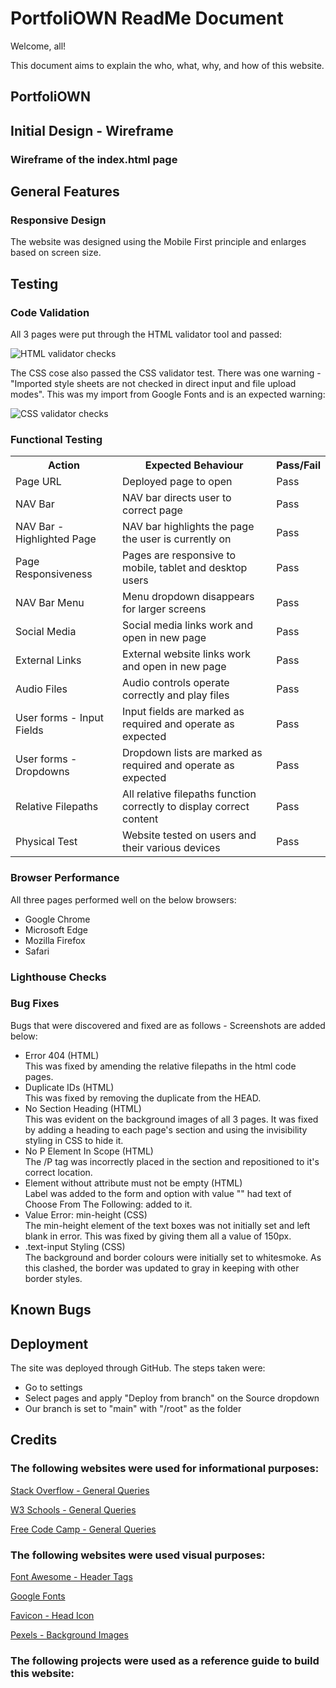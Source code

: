 # PortfoliOWN ReadMe Document

Welcome, all!  

This document aims to explain the who, what, why, and how of this website.


## PortfoliOWN



## Initial Design - Wireframe


### Wireframe of the index.html page


## General Features

### Responsive Design
The website was designed using the Mobile First principle and enlarges based on screen size.


## Testing
### Code Validation
All 3 pages were put through the HTML validator tool and passed:

![HTML validator checks](readme-images/HTML%20Check%20After.JPG)

The CSS cose also passed the CSS validator test.  There was one warning - "Imported style sheets are not checked in direct input and file upload modes".  This was my import from Google Fonts and is an expected warning:

![CSS validator checks](readme-images/CSS%20code%20validation%20-%20After.JPG)

### Functional Testing
<table>
    <tr>
        <th>Action</th>
        <th>Expected Behaviour</th>
        <th>Pass/Fail</th>
    </tr>
    <tr>
        <td>Page URL</td>
        <td>Deployed page to open</td>
        <td>Pass</td>
    </tr>
    <tr>
        <td>NAV Bar</td>
        <td>NAV bar directs user to correct page</td>
        <td>Pass</td>
    </tr>
    <tr>
        <td>NAV Bar - Highlighted Page</td>
        <td>NAV bar highlights the page the user is currently on</td>
        <td>Pass</td>
    </tr>
    <tr>
        <td>Page Responsiveness</td>
        <td>Pages are responsive to mobile, tablet and desktop users</td>
        <td>Pass</td>
    </tr>
    <tr>
        <td>NAV Bar Menu</td>
        <td>Menu dropdown disappears for larger screens</td>
        <td>Pass</td>
    </tr>
    <tr>
        <td>Social Media</td>
        <td>Social media links work and open in new page</td>
        <td>Pass</td>
    </tr>
    <tr>
        <td>External Links</td>
        <td>External website links work and open in new page</td>
        <td>Pass</td>
    </tr>
    <tr>
        <td>Audio Files</td>
        <td>Audio controls operate correctly and play files</td>
        <td>Pass</td>
    </tr>
    <tr>
        <td>User forms - Input Fields</td>
        <td>Input fields are marked as required and operate as expected</td>
        <td>Pass</td>
    </tr>
    <tr>
        <td>User forms - Dropdowns</td>
        <td>Dropdown lists are marked as required and operate as expected</td>
        <td>Pass</td>
    </tr>
    <tr>
        <td>Relative Filepaths</td>
        <td>All relative filepaths function correctly to display correct content</td>
        <td>Pass</td>
    </tr>
    <tr>
        <td>Physical Test</td>
        <td>Website tested on users and their various devices</td>
        <td>Pass</td>
    </tr>
</table>

### Browser Performance
All three pages performed well on the below browsers:
<ul>
    <li>Google Chrome</li>
    <li>Microsoft Edge</li>
    <li>Mozilla Firefox</li>    
    <li>Safari</li>
</ul>


### Lighthouse Checks


### Bug Fixes
Bugs that were discovered and fixed are as follows - Screenshots are added below:
<ul>
    <li>Error 404 (HTML)</li>
    This was fixed by amending the relative filepaths in the html code pages.
    <li>Duplicate IDs (HTML)</li>
    This was fixed by removing the duplicate from the HEAD.
    <li>No Section Heading (HTML)</li>
    This was evident on the background images of all 3 pages.  It was fixed by adding a heading to each page's section and using the invisibility styling in CSS to hide it.
    <li>No P Element In Scope (HTML)</li>
    The /P tag was incorrectly placed in the section and repositioned to it's correct location.
    <li>Element without attribute must not be empty (HTML)</li>
    Label was added to the form and option with value "" had text of Choose From The Following: added to it.
    <li>Value Error: min-height (CSS)</li>
    The min-height element of the text boxes was not initially set and left blank in error.  This was fixed by giving them all a value of 150px.
    <li>.text-input Styling (CSS)</li>
    The background and border colours were initially set to whitesmoke.  As this clashed, the border was updated to gray in keeping with other border styles.
</ul>


## Known Bugs

## Deployment
The site was deployed through GitHub.  The steps taken were:
<ul>
    <li>Go to settings</li>
    <li>Select pages and apply "Deploy from branch" on the Source dropdown</li>
    <li>Our branch is set to "main" with "/root" as the folder</li>
</ul>


## Credits
### The following websites were used for informational purposes:

[Stack Overflow - General Queries](https://stackoverflow.com/)

[W3 Schools - General Queries](https://www.w3schools.com/)

[Free Code Camp - General Queries](https://www.freecodecamp.org/)

### The following websites were used visual purposes:

[Font Awesome - Header Tags](https://fontawesome.com/)

[Google Fonts](https://fonts.google.com/)

[Favicon - Head Icon](https://favicon.io/emoji-favicons/drum/)

[Pexels - Background Images](https://www.pexels.com/search/drumming/)

### The following projects were used as a reference guide to build this website:

